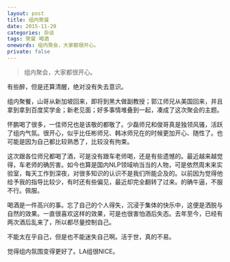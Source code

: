 ```yaml
---
layout: post
title: 组内聚餐
date: 2015-11-20
categories: 杂谈 
tags: 聚餐 喝酒
onewords: 组内聚会，大家都很开心。
private: false
---
```

> 组内聚会，大家都很开心。

有些醉，但是还算清醒，绝对没有失去意识。

组内聚餐，山哥从新加坡回来，即将到黑大做副教授；郭江师兄从美国回来，并且拿到拿到百度奖学金；新老见面；好多事情堆叠到一起，凑成了这次聚会的主题。

怀鹏喝了很多，一佳师兄也是该敬的都敬了。少磊师兄和俊哥真是独领风骚，活跃了组内气氛。很开心，似乎比任彬师兄、韩冰师兄在的时候更加开心、随性了。也可能是因为自己都比较熟悉了，比较没有拘束。

这次跟各位师兄都喝了酒，可是没有跟车老师喝，还是有些遗憾的。最近越来越觉得，车老师的确厉害。如今也算是国内NLP领域响当当的人物，可是依然周末来实验室，每天工作到深夜，对很多知识的认识不是我们所能企及的。以前因为觉得他给予我的指导比较少，有时还有些偏见，最近却完全翻转了过来。的确牛逼，不服不行。佩服。

喝酒是一件高兴的事。忘了自己的个人得失，沉浸于集体的快乐中，这便是洒脱与自然的效果。一直很喜欢这样的效果，可是也很害怕酒后失态。去年至今，已经有两次酒后乱来了，所以都尽量控制自己。

不能太在乎自己，但是也不能迷失自己啊。活于世，真的不易。

觉得组内氛围变得更好了。LA组很NICE。

